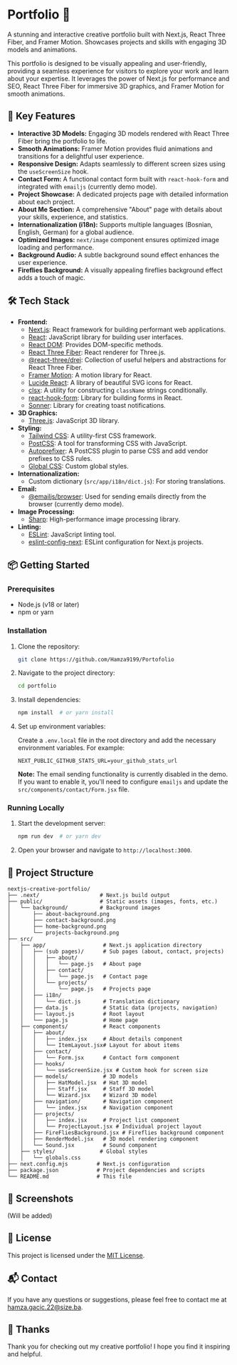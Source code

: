 # Portfolio 🎨

A stunning and interactive creative portfolio built with Next.js, React Three Fiber, and Framer Motion. Showcases projects and skills with engaging 3D models and animations.

This portfolio is designed to be visually appealing and user-friendly, providing a seamless experience for visitors to explore your work and learn about your expertise. It leverages the power of Next.js for performance and SEO, React Three Fiber for immersive 3D graphics, and Framer Motion for smooth animations.

## 🚀 Key Features

- **Interactive 3D Models:** Engaging 3D models rendered with React Three Fiber bring the portfolio to life.
- **Smooth Animations:** Framer Motion provides fluid animations and transitions for a delightful user experience.
- **Responsive Design:** Adapts seamlessly to different screen sizes using the `useScreenSize` hook.
- **Contact Form:** A functional contact form built with `react-hook-form` and integrated with `emailjs` (currently demo mode).
- **Project Showcase:** A dedicated projects page with detailed information about each project.
- **About Me Section:** A comprehensive "About" page with details about your skills, experience, and statistics.
- **Internationalization (i18n):** Supports multiple languages (Bosnian, English, German) for a global audience.
- **Optimized Images:** `next/image` component ensures optimized image loading and performance.
- **Background Audio:** A subtle background sound effect enhances the user experience.
- **Fireflies Background:** A visually appealing fireflies background effect adds a touch of magic.

## 🛠️ Tech Stack

*   **Frontend:**
    *   [Next.js](https://nextjs.org/): React framework for building performant web applications.
    *   [React](https://reactjs.org/): JavaScript library for building user interfaces.
    *   [React DOM](https://reactjs.org/docs/react-dom.html): Provides DOM-specific methods.
    *   [React Three Fiber](https://github.com/pmndrs/react-three-fiber): React renderer for Three.js.
    *   [@react-three/drei](https://github.com/pmndrs/drei): Collection of useful helpers and abstractions for React Three Fiber.
    *   [Framer Motion](https://www.framer.com/motion/): A motion library for React.
    *   [Lucide React](https://lucide.dev/): A library of beautiful SVG icons for React.
    *   [clsx](https://github.com/lukeed/clsx): A utility for constructing `className` strings conditionally.
    *   [react-hook-form](https://www.react-hook-form.com/): Library for building forms in React.
    *   [Sonner](https://sonner.emilkowal.ski/): Library for creating toast notifications.
*   **3D Graphics:**
    *   [Three.js](https://threejs.org/): JavaScript 3D library.
*   **Styling:**
    *   [Tailwind CSS](https://tailwindcss.com/): A utility-first CSS framework.
    *   [PostCSS](https://postcss.org/): A tool for transforming CSS with JavaScript.
    *   [Autoprefixer](https://github.com/postcss/autoprefixer): A PostCSS plugin to parse CSS and add vendor prefixes to CSS rules.
    *   [Global CSS](`src/app/globals.css`): Custom global styles.
*   **Internationalization:**
    *   Custom dictionary (`src/app/i18n/dict.js`): For storing translations.
*   **Email:**
    *   [@emailjs/browser](https://www.emailjs.com/): Used for sending emails directly from the browser (currently demo mode).
*   **Image Processing:**
    *   [Sharp](https://sharp.pixelplumbing.com/): High-performance image processing library.
*   **Linting:**
    *   [ESLint](https://eslint.org/): JavaScript linting tool.
    *   [eslint-config-next](https://nextjs.org/docs/basic-features/eslint): ESLint configuration for Next.js projects.

## 📦 Getting Started

### Prerequisites

*   Node.js (v18 or later)
*   npm or yarn

### Installation

1.  Clone the repository:

    ```bash
    git clone https://github.com/Hamza9199/Portofolio
    ```

2.  Navigate to the project directory:

    ```bash
    cd portfolio
    ```

3.  Install dependencies:

    ```bash
    npm install  # or yarn install
    ```

4.  Set up environment variables:

    Create a `.env.local` file in the root directory and add the necessary environment variables. For example:

    ```
    NEXT_PUBLIC_GITHUB_STATS_URL=your_github_stats_url
    ```

    **Note:** The email sending functionality is currently disabled in the demo. If you want to enable it, you'll need to configure `emailjs` and update the `src/components/contact/Form.jsx` file.

### Running Locally

1.  Start the development server:

    ```bash
    npm run dev  # or yarn dev
    ```

2.  Open your browser and navigate to `http://localhost:3000`.

## 📂 Project Structure

```
nextjs-creative-portfolio/
├── .next/                   # Next.js build output
├── public/                  # Static assets (images, fonts, etc.)
│   └── background/          # Background images
│       ├── about-background.png
│       ├── contact-background.png
│       ├── home-background.png
│       └── projects-background.png
├── src/
│   ├── app/                  # Next.js application directory
│   │   ├── (sub pages)/      # Sub pages (about, contact, projects)
│   │   │   ├── about/
│   │   │   │   └── page.js   # About page
│   │   │   ├── contact/
│   │   │   │   └── page.js   # Contact page
│   │   │   └── projects/
│   │   │       └── page.js   # Projects page
│   │   ├── i18n/
│   │   │   └── dict.js       # Translation dictionary
│   │   ├── data.js           # Static data (projects, navigation)
│   │   ├── layout.js         # Root layout
│   │   └── page.js           # Home page
│   ├── components/           # React components
│   │   ├── about/
│   │   │   ├── index.jsx     # About details component
│   │   │   └── ItemLayout.jsx# Layout for about items
│   │   ├── contact/
│   │   │   └── Form.jsx      # Contact form component
│   │   ├── hooks/
│   │   │   └── useScreenSize.jsx # Custom hook for screen size
│   │   ├── models/           # 3D models
│   │   │   ├── HatModel.jsx  # Hat 3D model
│   │   │   ├── Staff.jsx     # Staff 3D model
│   │   │   └── Wizard.jsx    # Wizard 3D model
│   │   ├── navigation/       # Navigation component
│   │   │   └── index.jsx     # Navigation component
│   │   ├── projects/
│   │   │   ├── index.jsx     # Project list component
│   │   │   └── ProjectLayout.jsx # Individual project layout
│   │   ├── FireFliesBackground.jsx # Fireflies background component
│   │   ├── RenderModel.jsx   # 3D model rendering component
│   │   └── Sound.jsx         # Sound component
│   ├── styles/              # Global styles
│   │   └── globals.css
├── next.config.mjs         # Next.js configuration
├── package.json            # Project dependencies and scripts
└── README.md               # This file
```

## 📸 Screenshots

(Will be added)


## 📝 License

This project is licensed under the [MIT License](LICENSE).

## 📬 Contact

If you have any questions or suggestions, please feel free to contact me at [hamza.gacic.22@size.ba](mailto:hamza.gacic.22@size.ba).

## 💖 Thanks

Thank you for checking out my creative portfolio! I hope you find it inspiring and helpful.